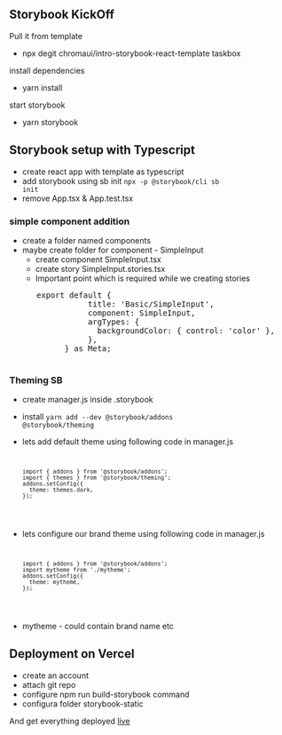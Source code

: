 ## Storybook KickOff
Pull it from template
 - npx degit chromaui/intro-storybook-react-template taskbox

install dependencies
 - yarn install

start storybook
- yarn storybook

## Storybook setup with Typescript
- create react app with template as typescript
- add storybook using sb init <code>npx -p @storybook/cli sb init</code>
- remove App.tsx & App.test.tsx 
### simple component addition
- create a folder named components
- maybe create folder for component - SimpleInput
  - create component SimpleInput.tsx
  - create story SimpleInput.stories.tsx
  - Important point which is required while we creating stories
  <pre>
     export default {
                title: 'Basic/SimpleInput',
                component: SimpleInput,
                argTypes: {
                  backgroundColor: { control: 'color' },
                },
           } as Meta;
    </pre>


### Theming SB
- create manager.js inside .storybook 
- install <code>yarn add --dev @storybook/addons @storybook/theming</code>
- lets add default theme using following code in manager.js
    <code>
      
      import { addons } from '@storybook/addons';
      import { themes } from '@storybook/theming';
      addons.setConfig({
        theme: themes.dark,
      });
      
    </code>
- lets configure our brand  theme using following code in manager.js
    <code>
      
      import { addons } from '@storybook/addons';
      import mytheme from './mytheme';
      addons.setConfig({
        theme: mytheme,
      });
      
    </code>    
- mytheme - could contain brand name etc
  

## Deployment on Vercel
- create an account
- attach git repo
- configure npm run build-storybook command
- configura folder storybook-static 

And get everything deployed [live](https://sb-library.vercel.app/?path=/story/example-introduction--page)

